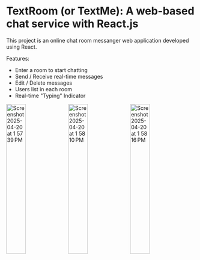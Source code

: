 # TextRoom (or TextMe): A web-based chat service with React.js

This project is an online chat room messanger web application developed using React.

Features:
- Enter a room to start chatting
- Send / Receive real-time messages
- Edit / Delete messages
- Users list in each room
- Real-time "Typing" Indicator


<img width="32%" alt="Screenshot 2025-04-20 at 1 57 39 PM" src="https://github.com/user-attachments/assets/c173f52a-2ac9-40fb-a828-5c33878897d8" />
<img width="32%" alt="Screenshot 2025-04-20 at 1 58 10 PM" src="https://github.com/user-attachments/assets/19925cf1-69b3-4ad3-9954-0ea6a509c5fa" />
<img width="32%" alt="Screenshot 2025-04-20 at 1 58 16 PM" src="https://github.com/user-attachments/assets/1c7e36a5-0726-4465-a785-4b706eda0cd7" />


